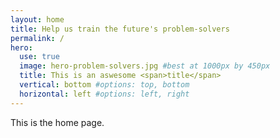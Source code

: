 ```yaml
---
layout: home
title: Help us train the future's problem-solvers
permalink: /
hero:
  use: true
  image: hero-problem-solvers.jpg #best at 1000px by 450px
  title: This is an aswesome <span>title</span>
  vertical: bottom #options: top, bottom
  horizontal: left #options: left, right
---
```

 This is the home page.

 